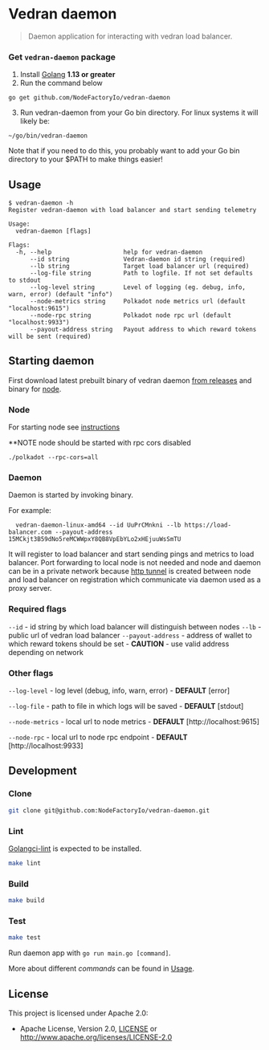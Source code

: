 # Vedran daemon

> Daemon application for interacting with vedran load balancer.

### Get `vedran-daemon` package
1. Install [Golang](https://golang.org/doc/install) **1.13 or greater**
2. Run the command below
```
go get github.com/NodeFactoryIo/vedran-daemon
```
3. Run vedran-daemon from your Go bin directory. For linux systems it will likely be:
```
~/go/bin/vedran-daemon
```
Note that if you need to do this, you probably want to add your Go bin directory to your $PATH to make things easier!

## Usage

```
$ vedran-daemon -h
Register vedran-daemon with load balancer and start sending telemetry

Usage:
  vedran-daemon [flags]

Flags:
  -h, --help                    help for vedran-daemon
      --id string               Vedran-daemon id string (required)
      --lb string               Target load balancer url (required)
      --log-file string         Path to logfile. If not set defaults to stdout
      --log-level string        Level of logging (eg. debug, info, warn, error) (default "info")
      --node-metrics string     Polkadot node metrics url (default "localhost:9615")
      --node-rpc string         Polkadot node rpc url (default "localhost:9933")
      --payout-address string   Payout address to which reward tokens will be sent (required)
```
## Starting daemon

First download latest prebuilt binary of vedran daemon [from releases](https://github.com/NodeFactoryIo/vedran-daemon/releases) and binary for [node](https://github.com/paritytech/polkadot/releases).


### Node
For starting node see [instructions](https://github.com/paritytech/polkadot/blob/master/README.md)

**NOTE node should be started with rpc cors disabled

`
  ./polkadot --rpc-cors=all
`

### Daemon
Daemon is started by invoking binary.

For example:
```
  vedran-daemon-linux-amd64 --id UuPrCMnkni --lb https://load-balancer.com --payout-address 15MCkjt3B59dNo5reMCWWpxY8QB8VpEbYLo2xHEjuuWsSmTU
```

It will register to load balancer and start sending pings and metrics to load balancer.
Port forwarding to local node is not needed and node and daemon can be in a private network because [http tunnel](https://en.wikipedia.org/wiki/HTTP_tunnel) is created between
node and load balancer on registration which communicate via daemon used as a proxy server.

### Required flags

`--id` - id string by which load balancer will distinguish between nodes
`--lb` - public url of vedran load balancer
`--payout-address` - address of wallet to which reward tokens should be set - **CAUTION** - use valid address depending on network

### Other flags

`--log-level` - log level (debug, info, warn, error) - **DEFAULT** [error]

`--log-file` - path to file in which logs will be saved - **DEFAULT** [stdout]

`--node-metrics` - local url to node metrics - **DEFAULT** [http://localhost:9615]

`--node-rpc` - local url to node rpc endpoint - **DEFAULT** [http://localhost:9933]

## Development


### Clone

```bash
git clone git@github.com:NodeFactoryIo/vedran-daemon.git
```

### Lint
[Golangci-lint](https://golangci-lint.run/usage/install/#local-installation) is expected to be installed.

```bash
make lint
```

### Build

```bash
make build
```

### Test

```bash
make test
```

Run daemon app with `go run main.go [command]`.

More about different _commands_ can be found in [Usage](#Usage).

## License

This project is licensed under Apache 2.0:
- Apache License, Version 2.0, [LICENSE](LICENSE) or http://www.apache.org/licenses/LICENSE-2.0
